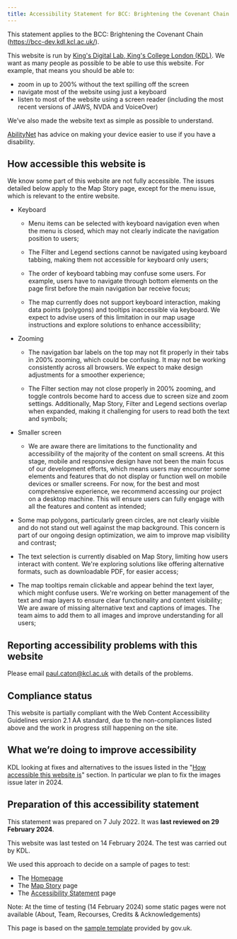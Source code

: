 ```yaml
---
title: Accessibility Statement for BCC: Brightening the Covenant Chain 
---
```


This statement applies to the BCC: Brightening the Covenant Chain (https://bcc-dev.kdl.kcl.ac.uk/).

This website is run by [King's Digital Lab, King's College London (KDL)](https://kdl.kcl.ac.uk). We want as many people as possible to be able to use this website. For example, that means you should be able to:

- zoom in up to 200% without the text spilling off the screen
- navigate most of the website using just a keyboard
- listen to most of the website using a screen reader (including the most recent versions of JAWS, NVDA and VoiceOver)

We’ve also made the website text as simple as possible to understand.

[AbilityNet](https://mcmw.abilitynet.org.uk/) has advice on making your device easier to use if you have a disability.

## <a id="how"></a>How accessible this website is

We know some part of this website are not fully accessible. The issues detailed below apply to the Map Story page, except for the menu issue, which is relevant to the entire website.

- Keyboard

  - Menu items can be selected with keyboard navigation even when the menu is closed, which may not clearly indicate the navigation position to users;

  - The Filter and Legend sections cannot be navigated using keyboard tabbing, making them not accessible for keyboard only users;

  - The order of keyboard tabbing may confuse some users. For example, users have to navigate through bottom elements on the page first before the main navigation bar receive focus;

  - The map currently does not support keyboard interaction, making data points (polygons) and tooltips inaccessible via keyboard. We expect to advise users of this limitation in our map usage instructions and explore solutions to enhance accessibility;

- Zooming

  - The navigation bar labels on the top may not fit properly in their tabs in 200% zooming, which could be confusing. It may not be working consistently across all browsers. We expect to make design adjustments for a smoother experience;

  - The Filter section may not close properly in 200% zooming, and toggle controls become hard to access due to screen size and zoom settings. Additionally, Map Story, Filter and Legend sections overlap when expanded, making it challenging for users to read both the text and symbols;

- Smaller screen

  - We are aware there are limitations to the functionality and accessibility of the majority of the content on small screens. At this stage, mobile and responsive design have not been the main focus of our development efforts, which means users may encounter some elements and features that do not display or function well on mobile devices or smaller screens. For now, for the best and most comprehensive experience, we recommend accessing our project on a desktop machine. This will ensure users can fully engage with all the features and content as intended;

- Some map polygons, particularly green circles, are not clearly visible and do not stand out well against the map background. This concern is part of our ongoing design optimization, we aim to improve map visibility and contrast;

- The text selection is currently disabled on Map Story, limiting how users interact with content. We're exploring solutions like offering alternative formats, such as downloadable PDF, for easier access;

- The map tooltips remain clickable and appear behind the text layer, which might confuse users. We're working on better management of the text and map layers to ensure clear functionality and content visibility;
We are aware of missing alternative text and captions of images. The team aims to add them to all images and improve understanding for all users;

## Reporting accessibility problems with this website

Please email paul.caton@kcl.ac.uk with details of the problems.

## Compliance status

This website is partially compliant with the Web Content Accessibility Guidelines version 2.1 AA standard, due to the non-compliances listed above and the work in progress still happening on the site.

## What we’re doing to improve accessibility

KDL looking at fixes and alternatives to the issues listed in the "<a href="#how">How accessible this website is</a>" section.
In particular we plan to fix the images issue later in 2024.

## Preparation of this accessibility statement

This statement was prepared on 7 July 2022. It was **last reviewed on 29 February 2024**.

This website was last tested on 14 February 2024. The test was carried out by KDL.

We used this approach to decide on a sample of pages to test:

- The <a href="/">Homepage</a>
- The <a href="/stories/">Map Story</a> page
- The <a href="/accessibility/">Accessibility Statement</a> page

Note: At the time of testing (14 February 2024) some static pages were not available (About, Team, Recourses, Credits & Acknowledgements)

This page is based on the [sample template](https://www.gov.uk/government/publications/sample-accessibility-statement/sample-accessibility-statement-for-a-fictional-public-sector-website) provided by gov.uk.
